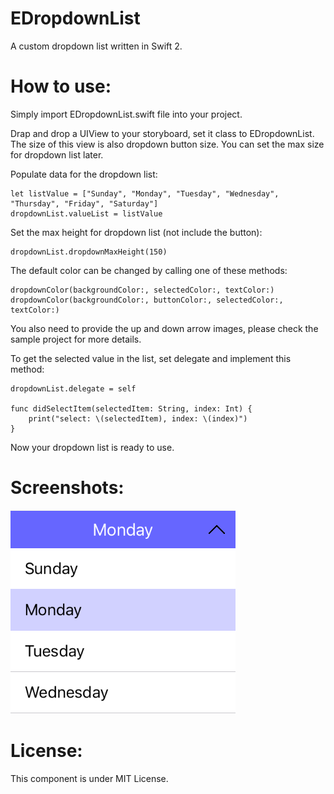 # EDropdownList
A custom dropdown list written in Swift 2.

# How to use:
Simply import EDropdownList.swift file into your project.

Drap and drop a UIView to your storyboard, set it class to EDropdownList.
The size of this view is also dropdown button size. You can set the max size for dropdown list later.

Populate data for the dropdown list:

    let listValue = ["Sunday", "Monday", "Tuesday", "Wednesday", "Thursday", "Friday", "Saturday"]
    dropdownList.valueList = listValue

Set the max height for dropdown list (not include the button):

    dropdownList.dropdownMaxHeight(150)

The default color can be changed by calling one of these methods:

    dropdownColor(backgroundColor:, selectedColor:, textColor:)
    dropdownColor(backgroundColor:, buttonColor:, selectedColor:, textColor:)
    
You also need to provide the up and down arrow images, please check the sample project for more details.

To get the selected value in the list, set delegate and implement this method:

    dropdownList.delegate = self
    
    func didSelectItem(selectedItem: String, index: Int) {
        print("select: \(selectedItem), index: \(index)")
    }

Now your dropdown list is ready to use.

# Screenshots:
![Alt text](https://github.com/LucyNguyen/EDropdownList/blob/master/Screenshots/screenshot.png?raw=true "")

# License:
This component is under MIT License.

